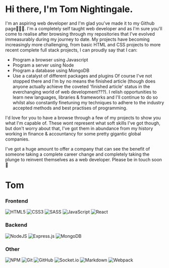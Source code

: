 Hi there, I'm Tom Nightingale.
===========================
I'm an aspiring web developer and I'm glad you've made it to my Github page🎉🎉🎉. I'm a completely self taught web developer and as I'm sure you'll come to realise after browsing through my repositories that I've evolved immeasurably during my journey to date.
My projects have becoming increasingly more challenging, from basic HTML and CSS projects to more recent complete full stack projects, I can proudly say that I can:
- Program a browser using Javascript
- Program a server using Node
- Program a database using MongoDB
- Use a catalyst of different packages and plugins
Of course I've not stopped there and I'm by no means the finished article (though does anyone actually achieve the coveted 'finished article' status in the everchanging world of web development???). I relish opportunities to learn new languages, libraries & frameworks and I'll continue to do so whilst also constantly finetuning my techniques to adhere to the industry accepted methods and best practises of programming. 
 
I'd love for you to have a browse through a few of my projects to show you what I'm capable of. These wont represent what soft skills I've got though, but don't worry about that, I've got them in abundance from my history working in finance & accountancy for some pretty gigantic global companies. 
 
I've got a huge amount to offer a company that can see the benefit of someone taking a complete career change and completely taking the plunge to reinvent themselves as a web developer.
Please be in touch soon 👋

Tom 
===


### Frontend
![HTML5](https://img.shields.io/badge/html5-%23E34F26.svg?style=for-the-badge&logo=html5&logoColor=white)
![CSS3](https://img.shields.io/badge/css3-%231572B6.svg?style=for-the-badge&logo=css3&logoColor=white)
![SASS](https://img.shields.io/badge/SASS-hotpink.svg?style=for-the-badge&logo=SASS&logoColor=white)
![JavaScript](https://img.shields.io/badge/javascript-%23323330.svg?style=for-the-badge&logo=javascript&logoColor=%23F7DF1E)
![React](https://img.shields.io/badge/react-%2320232a.svg?style=for-the-badge&logo=react&logoColor=%2361DAFB)

### Backend
![NodeJS](https://img.shields.io/badge/node.js-6DA55F?style=for-the-badge&logo=node.js&logoColor=white)
![Express.js](https://img.shields.io/badge/express.js-%23404d59.svg?style=for-the-badge&logo=express&logoColor=%2361DAFB)
![MongoDB](https://img.shields.io/badge/MongoDB-%234ea94b.svg?style=for-the-badge&logo=mongodb&logoColor=white)

### Other
![NPM](https://img.shields.io/badge/NPM-%23000000.svg?style=for-the-badge&logo=npm&logoColor=white)
![Git](https://img.shields.io/badge/git-%23F05033.svg?style=for-the-badge&logo=git&logoColor=white)
![GitHub](https://img.shields.io/badge/github-%23121011.svg?style=for-the-badge&logo=github&logoColor=white)
![Socket.io](https://img.shields.io/badge/Socket.io-black?style=for-the-badge&logo=socket.io&badgeColor=010101)
![Markdown](https://img.shields.io/badge/markdown-%23000000.svg?style=for-the-badge&logo=markdown&logoColor=white)
![Webpack](https://img.shields.io/badge/webpack-%238DD6F9.svg?style=for-the-badge&logo=webpack&logoColor=black)


<!--
**Tom91011/Tom91011** is a ✨ _special_ ✨ repository because its `README.md` (this file) appears on your GitHub profile.

Here are some ideas to get you started:

- 🔭 I’m currently working on ...
- 🌱 I’m currently learning ...
- 👯 I’m looking to collaborate on ...
- 🤔 I’m looking for help with ...
- 💬 Ask me about ...
- 📫 How to reach me: ...
- 😄 Pronouns: ...
- ⚡ Fun fact: ...
-->

